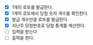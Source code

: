 - [X] 1개의 로또를 발급한다.
- [X] 1개의 로또에서 당첨 숫자 개수를 확인한다.
- [X] 발급 개수만큼 로또를 발급한다.
- [X] 지난주 당첨번호로 당첨 통계를 계산한다.
- [ ] 입력을 받는다
- [ ] 출력을 한다.